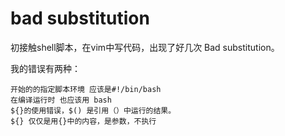 # bad substitution

初接触shell脚本，在vim中写代码，出现了好几次 Bad substitution。

我的错误有两种：

    开始的的指定脚本环境 应该是#!/bin/bash
    在编译运行时 也应该用 bash
    ${}的使用错误，$() 是引用（）中运行的结果。
    ${} 仅仅是用{}中的内容，是参数，不执行